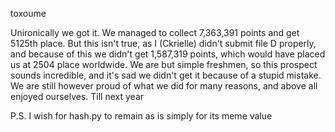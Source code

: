 toxoume

Unironically we got it. We managed to collect 7,363,391 points and get 5125th place. But this isn't true, as I (Ckrielle) didn't submit file D properly, and because of
this we didn't get 1,587,319 points, which would have placed us at 2504 place worldwide. We are but simple freshmen, so this prospect sounds incredible, and it's sad
we didn't get it because of a stupid mistake. We are still however proud of what we did for many reasons, and above all enjoyed ourselves. Till next year

P.S. I wish for hash.py to remain as is simply for its meme value
